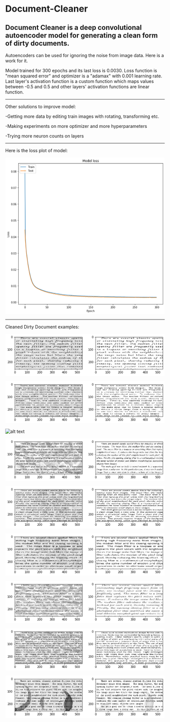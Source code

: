 # Document-Cleaner
Document Cleaner is a deep convolutional autoencoder model for generating a clean form of dirty documents.
------
Autoencoders can be used for ignoring the noise from image data. Here is a work for it.

Model trained for 300 epochs and its last loss is 0.0030. Loss function is "mean squared error" and optimizer is a "adamax" with 0.001 learning rate. Last layer's activation function is a custom function which maps values between -0.5 and 0.5 and other layers' activation functions are linear function.

-------

Other solutions to improve model:

-Getting more data by editing train images with rotating, transforming etc.

-Making experiments on more optimizer and more hyperparameters

-Trying more neuron counts on layers

-------
Here is the loss plot of model:

![alt text](https://github.com/DevMilk/Document-Cleaner/blob/master/Results/plot.png)

------
Cleaned Dirty Document examples:

![alt text](https://github.com/DevMilk/Document-Cleaner/blob/master/Results/result1.png)

![alt text](https://github.com/DevMilk/Document-Cleaner/blob/master/Results/result2.png)

![alt text](https://github.com/DevMilk/Document-Cleaner/blob/master/Results/result3.png)

![alt text](https://github.com/DevMilk/Document-Cleaner/blob/master/Results/result4.png)

![alt text](https://github.com/DevMilk/Document-Cleaner/blob/master/Results/result5.png)

![alt text](https://github.com/DevMilk/Document-Cleaner/blob/master/Results/result6.png)

![alt text](https://github.com/DevMilk/Document-Cleaner/blob/master/Results/result7.png)

![alt text](https://github.com/DevMilk/Document-Cleaner/blob/master/Results/result8.png)

![alt text](https://github.com/DevMilk/Document-Cleaner/blob/master/Results/result.png)




